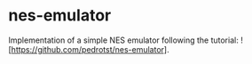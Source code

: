 # nes-emulator
Implementation of a simple NES emulator following the tutorial: ![https://github.com/pedrotst/nes-emulator].
